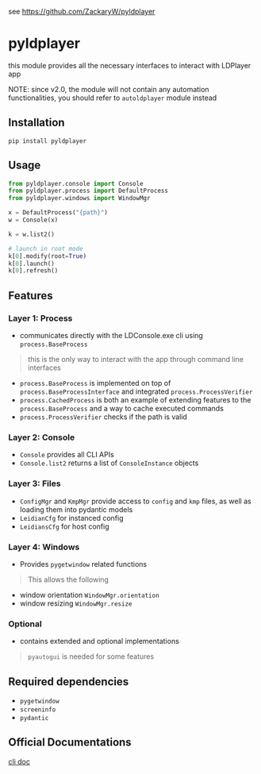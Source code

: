 see https://github.com/ZackaryW/pyldplayer

# pyldplayer
this module provides all the necessary interfaces to interact with LDPlayer app

NOTE: since v2.0, the module will not contain any automation functionalities, you should refer to `autoldplayer` module instead

## Installation
```
pip install pyldplayer
```

## Usage
```py
from pyldplayer.console import Console
from pyldplayer.process import DefaultProcess
from pyldplayer.windows import WindowMgr

x = DefaultProcess("{path}")
w = Console(x)

k = w.list2()

# launch in root mode
k[0].modify(root=True)
k[0].launch()
k[0].refresh()
```

## Features
### Layer 1: Process
* communicates directly with the LDConsole.exe cli using `process.BaseProcess`
> this is the only way to interact with the app through command line interfaces
* `process.BaseProcess` is implemented on top of `process.BaseProcessInterface` and integrated `process.ProcessVerifier`
* `process.CachedProcess` is both an example of extending features to the `process.BaseProcess` and a way to cache executed commands
* `process.ProcessVerifier` checks if the path is valid

### Layer 2: Console
* `Console` provides all CLI APIs
* `Console.list2` returns a list of `ConsoleInstance` objects

### Layer 3: Files
* `ConfigMgr` and `KmpMgr` provide access to `config` and `kmp` files, as well as loading them into pydantic models
* `LeidianCfg` for instanced config
* `LeidiansCfg` for host config

### Layer 4: Windows
* Provides `pygetwindow` related functions
> This allows the following
- window orientation `WindowMgr.orientation`
- window resizing `WindowMgr.resize`

### Optional
* contains extended and optional implementations 
> `pyautogui` is needed for some features

## Required dependencies
- `pygetwindow`
- `screeninfo`
- `pydantic`

## Official Documentations
[cli doc](https://www.ldplayer.net/blog/introduction-to-ldplayer-command-line-interface.html)
